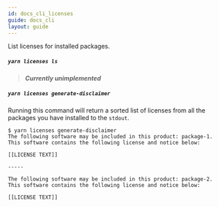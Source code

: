 ```yaml
---
id: docs_cli_licenses
guide: docs_cli
layout: guide
---
```


<p class="lead">List licenses for installed packages.</p>

##### `yarn licenses ls`

> ***Currently unimplemented***

##### `yarn licenses generate-disclaimer`

Running this command will return a sorted list of licenses from all the
packages you have installed to the `stdout`.

```
$ yarn licenses generate-disclaimer
The following software may be included in this product: package-1. This software contains the following license and notice below:

[[LICENSE TEXT]]

-----

The following software may be included in this product: package-2. This software contains the following license and notice below:

[[LICENSE TEXT]]
```
